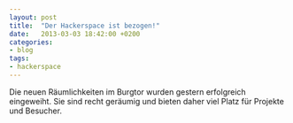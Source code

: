 ```yaml
---
layout: post
title:  "Der Hackerspace ist bezogen!"
date:   2013-03-03 18:42:00 +0200
categories:
- blog
tags:
- hackerspace
---
```

Die neuen Räumlichkeiten im Burgtor wurden gestern erfolgreich eingeweiht. Sie sind recht geräumig und bieten daher viel Platz für Projekte und Besucher.
